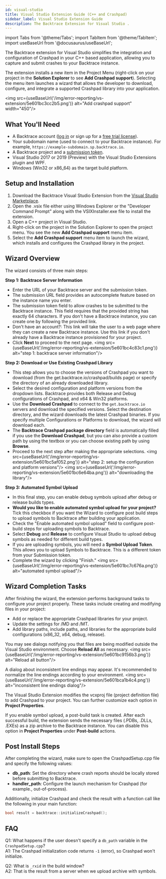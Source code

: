 ```yaml
---
id: visual-studio
title: Visual Studio Extension Guide (C++ and Crashpad)
sidebar_label: Visual Studio Extension Guide
description: The Backtrace Extension for Visual Studio .
---
```


import Tabs from '@theme/Tabs';
import TabItem from '@theme/TabItem';
import useBaseUrl from '@docusaurus/useBaseUrl';

The Backtrace extension for Visual Studio simplifies the integration and configuration of Crashpad in your C++ based application, allowing you to capture and submit crashes to your Backtrace instance.

The extension installs a new item in the Project Menu (right-click on your project in the **Solution Explorer** to see **Add Crashpad support**). Selecting the menu item launches a wizard that allows the developer to download, configure, and integrate a supported Crashpad library into your application.

<img src={useBaseUrl('/img/error-reporting/vs-extension/5e601bc3cc2b5.png')} alt="Add crashpad support" width="450"/>

## What You'll Need

- A Backtrace account ([log in](https://backtrace.io/login) or sign up for a [free trial license](https://backtrace.io/sign-up)).
- Your subdomain name (used to connect to your Backtrace instance). For example, `https://example-subdomain.sp.backtrace.io`.
- A Backtrace project and a [submission token](/error-reporting/project-setup/submission-url).
- Visual Studio 2017 or 2019 (Preview) with the Visual Studio Extensions plugin and WPF.
- Windows (Win32 or x86_64) as the target build platform.

## Setup and Installation

1. Download the Backtrace Visual Studio Extension from the [Visual Studio Marketplace](https://marketplace.visualstudio.com/items?itemName=Backtrace.VSPlugin2019-01-19).
2. Open the .vsix file either using Windows Explorer or the "Developer Command Prompt" along with the VSIXInstaller.exe file to install the extension.
3. Open a C++ project in Visual Studio.
4. Right-click on the project in the Solution Explorer to open the project menu. You see the new **Add Crashpad support** menu item.
5. Select the **Add Crashpad support** menu item to launch the wizard, which installs and configures the Crashpad library in the project.

## Wizard Overview

The wizard consists of three main steps:

**Step 1: Backtrace Server Information**

- Enter the URL of your Backtrace server and the submission token.
- The submission URL field provides an autocomplete feature based on the instance name you enter.
- The submission token field to allow crashes to be submitted to the Backtrace instance. This field requires that the provided string has exactly 64 characters. If you don't have a Backtrace instance, you can create one by following the provided link.
- Don't have an account?: This link will take the user to a web page where they can create a new Backtrace instance. Use this link if you don't already have a Backtrace instance provisioned for your project.
- Click **Next** to proceed to the next page.
  <img src={useBaseUrl('/img/error-reporting/vs-extension/5e601bc4c83c1.png')} alt="step 1: backtrace server information"/>

**Step 2: Download or Use Existing Crashpad Library**

- This step allows you to choose the versions of Crashpad you want to download (from the get.backtrace.io/crashpad/builds page) or specify the directory of an already downloaded library.
- Select the desired configuration and platform versions from the dropdown lists. Backtrace provides both Release and Debug configurations of Crashpad, and x64 & Win32 platforms.
- Use the **Download Crashpad** to connect to the `get.backtrace.io` servers and download the specified versions. Select the destination directory, and the wizard downloads the latest Crashpad binaries. If you specify multiple Configurations or Platforms to download, the wizard will download each.
- The **Backtrace Crashpad package directory** field is automatically filled if you use the **Download Crashpad**, but you can also provide a custom path by using the textbox or you can choose existing path by using **Browse**.
- Proceed to the next step after making the appropriate selections.
  <img src={useBaseUrl('/img/error-reporting/vs-extension/5e601bc5af052.png')} alt="step 2: setup the configuration and platform versions"/>
  <img src={useBaseUrl('/img/error-reporting/vs-extension/5e601bc6e64ba.png')} alt="downloading the library"/>

**Step 3: Automated Symbol Upload**

- In this final step, you can enable debug symbols upload after debug or release builds types.
- **Would you like to enable automated symbol upload for your project?** Tick this checkbox if you want the Wizard to configure post build steps to upload symbols to Backtrace after building your application.
- Check the "Enable automated symbol upload" field to configure post-build steps for uploading symbols to Backtrace.
- Select **Debug** and **Release** to configure Visual Studio to upload debug symbols as needed for different build types.
- If you are uploading symbols, you will need a **Symbol Upload Token**. This allows you to upload Symbols to Backtrace. This is a different token from your Submission token.
- Complete the wizard by clicking "Finish."
  <img src={useBaseUrl('/img/error-reporting/vs-extension/5e601bc7c676a.png')} alt="automated symbol upload"/>

## Wizard Completion Tasks

After finishing the wizard, the extension performs background tasks to configure your project properly. These tasks include creating and modifying files in your project:

<ul>
    <li>Add or replace the appropriate Crashpad libraries for your project.</li>
    <li>Update the settings for /MD and /MT.</li>
    <li>Add library paths, include paths, and libraries for the appropriate build configurations (x86_32, x64, debug, release).</li>
</ul>

You may see dialogs notifying you that files are being modified outside the Visual Studio environment. Choose **Reload All** as necessary.
<img src={useBaseUrl('/img/error-reporting/vs-extension/5e601bc9156b3.png')} alt="Reload all button"/>

A dialog about inconsistent line endings may appear. It's recommended to normalize the line endings according to your environment.
<img src={useBaseUrl('/img/error-reporting/vs-extension/5e601bca1b4c4.png')} alt="inconsistent line endings dialog"/>

The Visual Studio Extension modifies the vcxproj file (project definition file) to add Crashpad to your project. You can further customize each option in **Project Properties**.

If you enable symbol upload, a post-build task is created. After each successful build, the extension sends the necessary files (.PDBs, .DLLs, .EXEs) as a zip archive to the Backtrace instance. You can disable this option in **Project Properties** under **Post-build** actions.

## Post Install Steps

After completing the wizard, make sure to open the CrashpadSetup.cpp file and specify the following values:

- **db_path**: Set the directory where crash reports should be locally stored before submitting to Backtrace.
- **handler_path**: Configure the launch mechanism for Crashpad (for example., out-of-process).

Additionally, initialize Crashpad and check the result with a function call like the following in your main function:

```cpp
bool result = backtrace::initializeCrashpad();
```

## FAQ

Q1: What happens if the user doesn't specify a `db_path` variable in the `CrashpadSetup.cpp`?<br/>
A1: The Crashpad initialization code returns `-1` (error), so Crashpad won't initialize.

Q2: What is `_rxid` in the build window?<br/>
A2: That is the result from a server when we upload archive with symbols.
